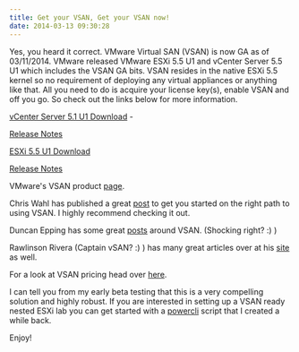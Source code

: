 ```yaml
---
title: Get your VSAN, Get your VSAN now!
date: 2014-03-13 09:30:28
---
```


Yes, you heard it correct. VMware Virtual SAN (VSAN) is now GA as of
03/11/2014. VMware released VMware ESXi 5.5 U1 and vCenter Server 5.5 U1
which includes the VSAN GA bits. VSAN resides in the native ESXi 5.5
kernel so no requirement of deploying any virtual appliances or anything
like that. All you need to do is acquire your license key(s), enable
VSAN and off you go. So check out the links below for more information.

[vCenter Server 5.1 U1 Download](https://my.vmware.com/web/vmware/details?productId=353&downloadGroup=VC55U1 "https\://my.vmware.com/web/vmware/details?productId=353&downloadGroup=VC55U1") -

[Release Notes](https://www.vmware.com/support/vsphere5/doc/vsphere-vcenter-server-55u1-release-notes.html "https\://www.vmware.com/support/vsphere5/doc/vsphere-vcenter-server-55u1-release-notes.html")

[ESXi 5.5 U1 Download](https://my.vmware.com/web/vmware/details?downloadGroup=ESXI55U1&productId=353&rPId=5254 "https\://my.vmware.com/web/vmware/details?downloadGroup=ESXI55U1&productId=353&rPId=5254")

[Release Notes](https://www.vmware.com/support/vsphere5/doc/vsphere-esxi-55u1-release-notes.html "https\://www.vmware.com/support/vsphere5/doc/vsphere-esxi-55u1-release-notes.html")

VMware's VSAN product
[page](http://www.vmware.com/products/virtual-san "http\://www.vmware.com/products/virtual-san").

Chris Wahl has published a great
[post](http://wahlnetwork.com/2014/03/12/exploring-vmware-vsan-ready-nodes-per-socket-pricing-design-guides/ "http\://wahlnetwork.com/2014/03/12/exploring-vmware-vsan-ready-nodes-per-socket-pricing-design-guides/") to get you started on the right path to using VSAN. I highly recommend checking
it out.

Duncan Epping has some great
[posts](http://www.yellow-bricks.com/category/vsan-2/ "http\://www.yellow-bricks.com/category/vsan-2/") around VSAN. (Shocking right? :) )

Rawlinson Rivera (Captain vSAN? :) ) has many great articles over at his
[site](http://www.punchingclouds.com/ "http\://www.punchingclouds.com/") as well.

For a look at VSAN pricing head over
[here](http://www.vclouds.nl/vsan-pricing/ "http\://www.vclouds.nl/vsan-pricing/").

I can tell you from my early beta testing that this is a very compelling
solution and highly robust. If you are interested in setting up a VSAN
ready nested ESXi lab you can get started with a
[powercli](http://everythingshouldbevirtual.com/build-vsan-vsphere-lab-using-powercli "http\://everythingshouldbevirtual.com/build-vsan-vsphere-lab-using-powercli") script that I created a while back.

Enjoy!
